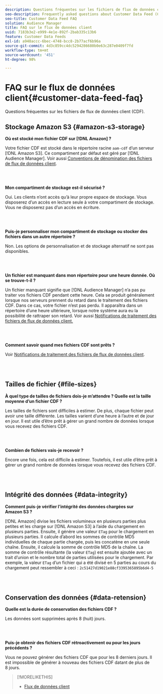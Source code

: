 ```yaml
---
description: Questions fréquentes sur les fichiers de flux de données client (CDF).
seo-description: Frequently asked questions about Customer Data Feed (CDF) files.
seo-title: Customer Data Feed FAQ
solution: Audience Manager
title: FAQ sur le flux de données client
uuid: 7183b3e2-e999-4e1e-892f-2bab335c13b6
feature: Customer Data Feeds
exl-id: a948accc-6bec-4748-bcc8-2b77acf6b96a
source-git-commit: 4d3c859cc4dc5294286680b0e63c287e0409f7fd
workflow-type: tm+mt
source-wordcount: '451'
ht-degree: 98%

---
```


# FAQ sur le flux de données client{#customer-data-feed-faq}

Questions fréquentes sur les fichiers de flux de données client (CDF).

## Stockage Amazon S3 {#amazon-s3-storage}

**Où est stocké mon fichier CDF sur [!DNL Amazon] ?**

Votre fichier CDF est stocké dans le répertoire racine `aam-cdf` d’un serveur [!DNL Amazon S3]. Ce compartiment par défaut est géré par [!DNL Audience Manager]. Voir aussi [Conventions de dénomination des fichiers de flux de données client](../features/cdf-files.md#cdf-naming-conventions).

<br> 

**Mon compartiment de stockage est-il sécurisé ?**

Oui. Les clients n’ont accès qu’à leur propre espace de stockage. Vous disposerez d’un accès en lecture seule à votre compartiment de stockage. Vous ne disposerez pas d’un accès en écriture.

<br> 

**Puis-je personnaliser mon compartiment de stockage ou stocker des fichiers dans un autre répertoire ?**

Non. Les options de personnalisation et de stockage alternatif ne sont pas disponibles.

<br> 

**Un fichier est manquant dans mon répertoire pour une heure donnée. Où se trouve-t-il ?**

Un fichier manquant signifie que [!DNL Audience Manager] n’a pas pu traiter vos fichiers CDF pendant cette heure. Cela se produit généralement lorsque nos serveurs prennent du retard dans le traitement des fichiers CDF. Dans ce cas, votre fichier n’est pas perdu. Il apparaîtra dans un répertoire d’une heure ultérieure, lorsque notre système aura eu la possibilité de rattraper son retard. Voir aussi [Notifications de traitement des fichiers de flux de données client.](../features/cdf-files.md#cdf-file-processing-notifications)

<br> 

**Comment savoir quand mes fichiers CDF sont prêts ?**

Voir [Notifications de traitement des fichiers de flux de données client](../features/cdf-files.md#cdf-file-processing-notifications).

<br> 

## Tailles de fichier {#file-sizes}

**À quel type de tailles de fichiers dois-je m’attendre ? Quelle est la taille moyenne d’un fichier CDF ?**

Les tailles de fichiers sont difficiles à estimer. De plus, chaque fichier peut avoir une taille différente. Les tailles varient d’une heure à l’autre et de jour en jour. Il est utile d’être prêt à gérer un grand nombre de données lorsque vous recevez des fichiers CDF.

<br> 

**Combien de fichiers vais-je recevoir ?**

Encore une fois, cela est difficile à estimer. Toutefois, il est utile d’être prêt à gérer un grand nombre de données lorsque vous recevez des fichiers CDF.

<br> 

## Intégrité des données {#data-integrity}

**Comment puis-je vérifier l’intégrité des données chargées sur Amazon S3 ?**

[!DNL Amazon] divise les fichiers volumineux en plusieurs parties plus petites et les charge sur [!DNL Amazon S3] à l’aide du chargement en plusieurs parties. Ensuite, il génère une valeur `ETag` pour le chargement en plusieurs parties. Il calcule d’abord les sommes de contrôle MD5 individuelles de chaque partie chargée, puis les concatène en une seule chaîne. Ensuite, il calcule la somme de contrôle MD5 de la chaîne. La somme de contrôle résultante (la valeur `ETag`) est ensuite ajoutée avec un trait d’union et le nombre total de parties utilisées pour le chargement. Par exemple, la valeur `ETag` d’un fichier qui a été divisé en 5 parties au cours du chargement peut ressembler à ceci : `2c51427d19021e88cf3395365895b6d4-5`

<br> 

## Conservation des données {#data-retension}

**Quelle est la durée de conservation des fichiers CDF ?**

Les données sont supprimées après 8 (huit) jours.

<br> 

**Puis-je obtenir des fichiers CDF rétroactivement ou pour les jours précédents ?**

Vous ne pouvez générer des fichiers CDF que pour les 8 derniers jours. Il est impossible de générer à nouveau des fichiers CDF datant de plus de 8 jours.

>[!MORELIKETHIS]
>
>* [Flux de données client](../features/cdf-files.md)
